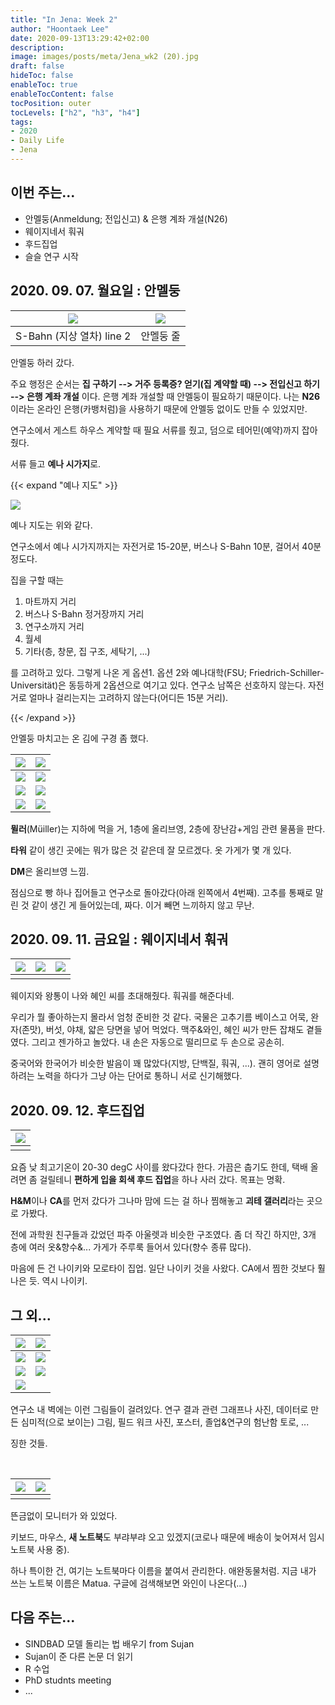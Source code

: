 ```yaml
---
title: "In Jena: Week 2"
author: "Hoontaek Lee"
date: 2020-09-13T13:29:42+02:00
description:
image: images/posts/meta/Jena_wk2 (20).jpg
draft: false
hideToc: false
enableToc: true
enableTocContent: false
tocPosition: outer
tocLevels: ["h2", "h3", "h4"]
tags:
- 2020
- Daily Life
- Jena
---
```


## 이번 주는...

- 안멜둥(Anmeldung; 전입신고) & 은행 계좌 개설(N26)
- 웨이지네서 훠궈
- 후드집업
- 슬슬 연구 시작 



## 2020. 09. 07. 월요일 : 안멜둥

| <img src="/en/posts/weekly_log_in_Jena/wk2/Jena_wk2 (1).jpg" style="zoom:100%;" /> | <img src="/en/posts/weekly_log_in_Jena/wk2/Jena_wk2 (2).jpg" style="zoom:100%;" /> |
| ------------------------------------------------------------ | ------------------------------------------------------------ |
| S-Bahn (지상 열차) line 2                                    | 안멜둥 줄                                                    |

안멜둥 하러 갔다.

주요 행정은 순서는 **집 구하기 --> 거주 등록증? 얻기(집 계약할 때) --> 전입신고 하기 --> 은행 계좌 개설** 이다. 은행 계좌 개설할 때 안멜둥이 필요하기 때문이다. 나는 **N26**이라는 온라인 은행(카뱅처럼)을 사용하기 때문에 안멜둥 없이도 만들 수 있었지만.

연구소에서 게스트 하우스 계약할 때 필요 서류를 줬고, 덤으로 테어민(예약)까지 잡아줬다.

서류 들고 **예나 시가지**로.

{{< expand "예나 지도" >}} 

<img src="/en/posts/weekly_log_in_Jena/wk2/Jena_wk2 (25).jpg" style="zoom:100%;" />

예나 지도는 위와 같다.

연구소에서 예나 시가지까지는 자전거로 15-20분, 버스나 S-Bahn 10분, 걸어서 40분 정도다.

집을 구할 때는 

1) 마트까지 거리
2) 버스나 S-Bahn 정거장까지 거리
3) 연구소까지 거리
4) 월세
5) 기타(층, 창문, 집 구조, 세탁기, ...)

를 고려하고 있다.
그렇게 나온 게 옵션1. 옵션 2와 예나대학(FSU; Friedrich-Schiller-Universität)은 동등하게 2옵션으로 여기고 있다. 연구소 남쪽은 선호하지 않는다. 자전거로 얼마나 걸리는지는 고려하지 않는다(어디든 15분 거리).

{{< /expand >}}




안멜둥 마치고는 온 김에 구경 좀 했다.

| <img src="/en/posts/weekly_log_in_Jena/wk2/Jena_wk2 (3).jpg" style="zoom:100%;" /> | <img src="/en/posts/weekly_log_in_Jena/wk2/Jena_wk2 (4).jpg" style="zoom:100%;" /> |
| ------------------------------------------------------------ | ------------------------------------------------------------ |
| <img src="/en/posts/weekly_log_in_Jena/wk2/Jena_wk2 (7).jpg" style="zoom:100%;" /> | <img src="/en/posts/weekly_log_in_Jena/wk2/Jena_wk2 (8).jpg" style="zoom:100%;" /> |
| <img src="/en/posts/weekly_log_in_Jena/wk2/Jena_wk2 (5).jpg" style="zoom:100%;" /> | <img src="/en/posts/weekly_log_in_Jena/wk2/Jena_wk2 (6).jpg" style="zoom:100%;" /> |
| <img src="/en/posts/weekly_log_in_Jena/wk2/Jena_wk2 (9).jpg" style="zoom:100%;" /> | <img src="/en/posts/weekly_log_in_Jena/wk2/Jena_wk2 (10).jpg" style="zoom:100%;" /> |

**뮐러**(Müiller)는 지하에 먹을 거, 1층에 올리브영, 2층에 장난감+게임 관련 물품을 판다.

**타워** 같이 생긴 곳에는 뭐가 많은 것 같은데 잘 모르겠다. 옷 가게가 몇 개 있다.

**DM**은 올리브영 느낌.

점심으로 빵 하나 집어들고 연구소로 돌아갔다(아래 왼쪽에서 4번째). 고추를 통째로 말린 것 같이 생긴 게 들어있는데, 짜다. 이거 빼면 느끼하지 않고 무난.

## 2020. 09. 11. 금요일 : 웨이지네서 훠궈

| <img src="/en/posts/weekly_log_in_Jena/wk2/Jena_wk2 (20).jpg" style="zoom:100%;" /> | <img src="/en/posts/weekly_log_in_Jena/wk2/Jena_wk2 (21).jpg" style="zoom:100%;" /> | <img src="/en/posts/weekly_log_in_Jena/wk2/Jena_wk2 (22).jpg" style="zoom:100%;" /> |
| ------------------------------------------------------------ | ------------------------------------------------------------ | ------------------------------------------------------------ |
|                                                              |                                                              |                                                              |

웨이지와 왕통이 나와 혜인 씨를 초대해줬다. 훠궈를 해준다네.

우리가 뭘 좋아하는지 몰라서 엄청 준비한 것 같다. 국물은 고추기름 베이스고 어묵, 완자(존맛), 버섯, 야채, 얇은 당면을 넣어 먹었다. 맥주&와인, 혜인 씨가 만든 잡채도 곁들였다. 그리고 젠가하고 놀았다. 내 손은 자동으로 떨리므로 두 손으로 공손히.

중국어와 한국어가 비슷한 발음이 꽤 많았다(지방, 단백질, 훠궈, ...). 괜히 영어로 설명하려는 노력을 하다가 그냥 아는 단어로 통하니 서로 신기해했다. 

 

## 2020. 09. 12. 후드집업

| <img src="/en/posts/weekly_log_in_Jena/wk2/Jena_wk2 (23).jpg" style="zoom:100%;" /> |
| ------------------------------------------------------------ |
|                                                              |

요즘 낮 최고기온이 20-30 degC 사이를 왔다갔다 한다. 가끔은 춥기도 한데, 택배 올려면 좀 걸릴테니 **편하게 입을 회색 후드 집업**을 하나 사러 갔다. 목표는 명확.

**H&M**이나 **CA**를 먼저 갔다가 그나마 맘에 드는 걸 하나 찜해놓고 **괴테 갤러리**라는 곳으로 가봤다.

전에 과학원 친구들과 갔었던 파주 아울렛과 비슷한 구조였다. 좀 더 작긴 하지만, 3개 층에 여러 옷&향수&... 가게가 주루룩 들어서 있다(향수 종류 많다).

마음에 든 건 나이키와 모로타이 집업. 일단 나이키 것을 사왔다. CA에서 찜한 것보다 훨 나은 듯. 역시 나이키.

## 그 외...

| <img src="/en/posts/weekly_log_in_Jena/wk2/Jena_wk2 (11).jpg" style="zoom:100%;" /> | <img src="/en/posts/weekly_log_in_Jena/wk2/Jena_wk2 (13).jpg" style="zoom:100%;" /> |
| ------------------------------------------------------------ | ------------------------------------------------------------ |
| <img src="/en/posts/weekly_log_in_Jena/wk2/Jena_wk2 (14).jpg" style="zoom:100%;" /> | <img src="/en/posts/weekly_log_in_Jena/wk2/Jena_wk2 (15).jpg" style="zoom:100%;" /> |
| <img src="/en/posts/weekly_log_in_Jena/wk2/Jena_wk2 (12).jpg" style="zoom:100%;" /> | <img src="/en/posts/weekly_log_in_Jena/wk2/Jena_wk2 (26).jpg" style="zoom:100%;" /> |
| <img src="/en/posts/weekly_log_in_Jena/wk2/Jena_wk2 (24).jpg" style="zoom:100%;" /> |                                                              |

연구소 내 벽에는 이런 그림들이 걸려있다. 연구 결과 관련 그래프나 사진, 데이터로 만든 심미적(으로 보이는) 그림, 필드 워크 사진, 포스터, 졸업&연구의 험난함 토로, ... 

징한 것들.

<br>

| <img src="/en/posts/weekly_log_in_Jena/wk2/Jena_wk2 (18).jpg" style="zoom:100%;" /> | <img src="/en/posts/weekly_log_in_Jena/wk2/Jena_wk2 (19).jpg" style="zoom:100%;" /> |
| ------------------------------------------------------------ | ------------------------------------------------------------ |
|                                                              |                                                              |

뜬금없이 모니터가 와 있었다.

키보드, 마우스, **새 노트북**도 부랴부랴 오고 있겠지(코로나 때문에 배송이 늦어져서 임시 노트북 사용 중).

하나 특이한 건, 여기는 노트북마다 이름을 붙여서 관리한다. 애완동물처럼. 지금 내가 쓰는 노트북 이름은 Matua. 구글에 검색해보면 와인이 나온다(...) 



## 다음 주는...

- SINDBAD 모델 돌리는 법 배우기 from Sujan
- Sujan이 준 다른 논문 더 읽기
- R 수업
- PhD studnts meeting
- ...